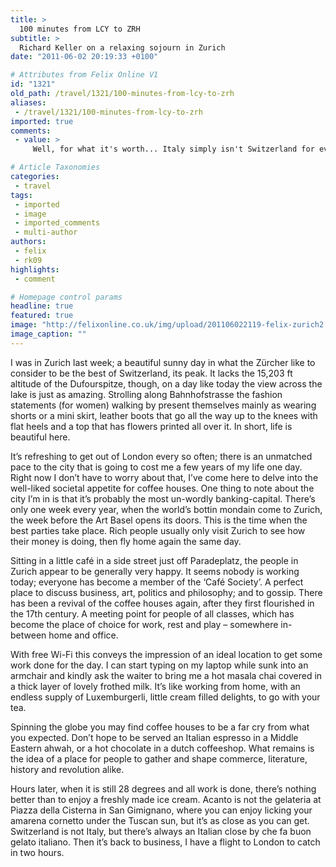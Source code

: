 ```yaml
---
title: >
  100 minutes from LCY to ZRH
subtitle: >
  Richard Keller on a relaxing sojourn in Zurich
date: "2011-06-02 20:19:33 +0100"

# Attributes from Felix Online V1
id: "1321"
old_path: /travel/1321/100-minutes-from-lcy-to-zrh
aliases:
 - /travel/1321/100-minutes-from-lcy-to-zrh
imported: true
comments:
 - value: >
     Well, for what it's worth... Italy simply isn't Switzerland for everything other than the ice cream! Oh, and I don't speak the language...,You mention that tuscan ice-cream is better. Why didn't you just fly to Pisa instead of Zurich?

# Article Taxonomies
categories:
 - travel
tags:
 - imported
 - image
 - imported_comments
 - multi-author
authors:
 - felix
 - rk09
highlights:
 - comment

# Homepage control params
headline: true
featured: true
image: "http://felixonline.co.uk/img/upload/201106022119-felix-zurich2.jpg"
image_caption: ""
---
```


I was in Zurich last week; a beautiful sunny day in what the Zürcher like to consider to be the best of Switzerland, its peak. It lacks the 15,203 ft altitude of the Dufourspitze, though, on a day like today the view across the lake is just as amazing. Strolling along Bahnhofstrasse the fashion statements (for women) walking by present themselves mainly as wearing shorts or a mini skirt, leather boots that go all the way up to the knees with flat heels and a top that has flowers printed all over it. In short, life is beautiful here.

It’s refreshing to get out of London every so often; there is an unmatched pace to the city that is going to cost me a few years of my life one day. Right now I don’t have to worry about that, I’ve come here to delve into the well-liked societal appetite for coffee houses. One thing to note about the city I’m in is that it’s probably the most un-wordly banking-capital. There’s only one week every year, when the world’s bottin mondain come to Zurich, the week before the Art Basel opens its doors. This is the time when the best parties take place. Rich people usually only visit Zurich to see how their money is doing, then fly home again the same day.

Sitting in a little café in a side street just off Paradeplatz, the people in Zurich appear to be generally very happy. It seems nobody is working today; everyone has become a member of the ‘Café Society’. A perfect place to discuss business, art, politics and philosophy; and to gossip. There has been a revival of the coffee houses again, after they first flourished in the 17th century. A meeting point for people of all classes, which has become the place of choice for work, rest and play – somewhere in-between home and office.

With free Wi-Fi this conveys the impression of an ideal location to get some work done for the day. I can start typing on my laptop while sunk into an armchair and kindly ask the waiter to bring me a hot masala chai covered in a thick layer of lovely frothed milk. It’s like working from home, with an endless supply of Luxemburgerli, little cream filled delights, to go with your tea.

Spinning the globe you may find coffee houses to be a far cry from what you expected. Don’t hope to be served an Italian espresso in a Middle Eastern ahwah, or a hot chocolate in a dutch coffeeshop. What remains is the idea of a place for people to gather and shape commerce, literature, history and revolution alike.

Hours later, when it is still 28 degrees and all work is done, there’s nothing better than to enjoy a freshly made ice cream. Acanto is not the gelateria at Piazza della Cisterna in San Gimignano, where you can enjoy licking your amarena cornetto under the Tuscan sun, but it’s as close as you can get. Switzerland is not Italy, but there’s always an Italian close by che fa buon gelato italiano. Then it’s back to business, I have a flight to London to catch in two hours.
